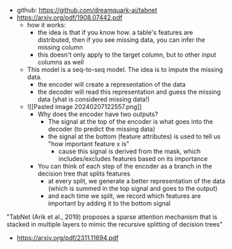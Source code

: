 - github: https://github.com/dreamquark-ai/tabnet
- https://arxiv.org/pdf/1908.07442.pdf
	- how it works:
		- the idea is that if you know how. a table's features are distributed, then if you see missing data, you can infer the missing column
		- this doesn't only apply to the target column, but to other input columns as well
	- This model is a seq-to-seq model. The idea is to impute the missing data.
		- the encoder will create a representation of the data
		- the decoder will read this representation and guess the missing data (yhat is considered missing data!)
	- ![[Pasted image 20240207122557.png]]
		- Why does the encoder have two outputs?
			- The signal at the top of the encoder is what goes into the decoder (to predict the missing data)
			- the signal at the bottom (feature attributes) is used to tell us "how important feature x is"
				- cause this signal is derived from the mask, which includes/excludes features based on its importance
		- You can think of each step of the encoder as a branch in the decision tree that splits features
			- at every split, we generate a better representation of the data (which is summed in the top signal and goes to the output)
			- and each time we split, we record which features are important by adding it to the bottom signal

"TabNet (Arik et al., 2019) proposes a sparse attention mechanism that is stacked in multiple layers to mimic the recursive splitting of decision trees"
- https://arxiv.org/pdf/2311.11694.pdf